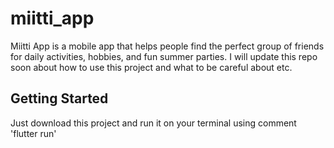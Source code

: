 # miitti_app

Miitti App is a mobile app that helps people find the perfect group of friends for daily activities, hobbies, and fun summer parties.
I will update this repo soon about how to use this project and what to be careful about etc.

## Getting Started
Just download this project and run it on your terminal using comment 'flutter run'
